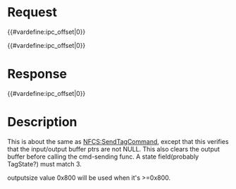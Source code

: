 # Request

{{#vardefine:ipc_offset\|0}}

{{#vardefine:ipc_offset\|0}}

# Response

{{#vardefine:ipc_offset\|0}}

# Description

This is about the same as
[NFCS:SendTagCommand](NFCS:SendTagCommand "wikilink"), except that this
verifies that the input/output buffer ptrs are not NULL. This also
clears the output buffer before calling the cmd-sending func. A state
field(probably TagState?) must match 3.

outputsize value 0x800 will be used when it's \>=0x800.